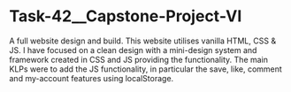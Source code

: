# Task-42__Capstone-Project-VI
A full website design and build. This website utilises vanilla HTML, CSS &amp; JS. I have focused on a clean design with a mini-design system and framework created in CSS and JS providing the functionality.  The main KLPs were to add the JS functionality, in particular the save, like, comment and my-account features using localStorage.
